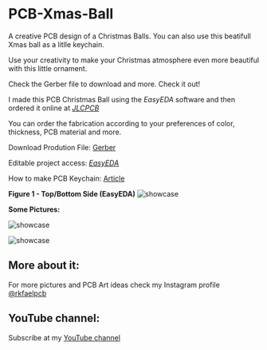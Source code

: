 # PCB-Xmas-Ball

A creative PCB design of a Christmas Balls. You can also use this beatifull Xmas ball as a litlle keychain.

Use your creativity to make your Christmas atmosphere even more beautiful with this little ornament.

Check the Gerber file to download and more. Check it out!

I made this PCB Christmas Ball using the *EasyEDA* software and then ordered it online at [*JLCPCB*](https://jlcpcb.com/?from=RMW)

You can order the fabrication according to your preferences of color, thickness, PCB material and more.

Download Prodution File: [Gerber](https://github.com/rkfael/PCB-Xmas-Ball/blob/main/Gerber_JLCPCB_XMAS_CHALLENGE.zip)

Editable project access: [*EasyEDA*](https://easyeda.com/editor#id=f4fb9deab2634084881bcbebc9954a19)

How to make PCB Keychain: [Article](https://github.com/rkfael/PCB-Keychain)

**Figure 1 - Top/Bottom Side (EasyEDA)**
![showcase](https://github.com/rkfael/PCB-Xmas-Ball/blob/main/XMAS_BALL_COVER_AND_BACK.png)

**Some Pictures:**

![showcase](https://github.com/rkfael/PCB-Xmas-Ball/blob/main/Figure%201%20-%20Top%20Side.jpg)

![showcase](https://github.com/rkfael/PCB-Xmas-Ball/blob/main/Figure%202%20-%20Bottom%20Side.jpg)

## More about it:

For more pictures and PCB Art ideas check my Instagram profile [@rkfaelpcb](https://instagram.com/rkfaelpcb)

## YouTube channel:

Subscribe at my [YouTube channel](https://www.youtube.com/channel/UCUXV45PUONuPi8HNMYXnK5g)

